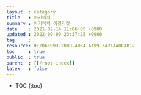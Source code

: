 ```yaml
---
layout  : category
title   : 아키텍처
summary : 아키텍처 이것저것
date    : 2021-02-14 11:06:05 +0900
updated : 2022-09-09 23:37:25 +0900
tag     : 
resource: 0E/D6E993-2B09-4064-A199-3A21AA0CAB12
toc     : true
public  : true
parent  : [[/root-index]]
latex   : false
---
```

* TOC
{:toc}

